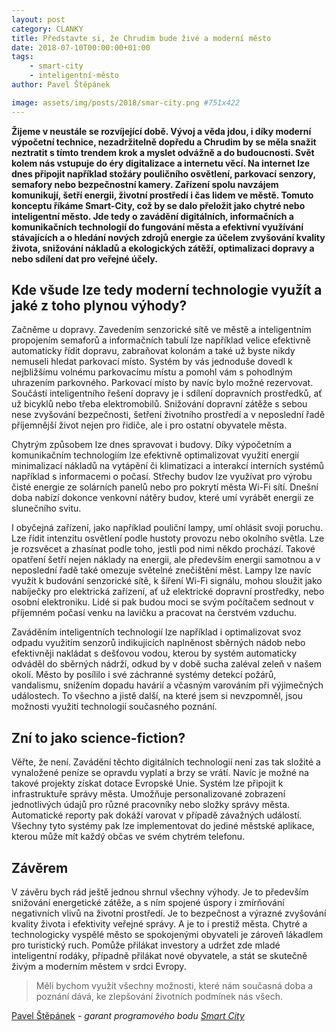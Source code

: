 ```yaml
---
layout: post
category: CLANKY
title: Představte si, že Chrudim bude živé a moderní město
date: 2018-07-10T00:00:00+01:00  
tags: 
    - smart-city
    - inteligentní-město
author: Pavel Štěpánek

image: assets/img/posts/2018/smar-city.png #751x422
---
```


**Žijeme v neustále se rozvíjející době. Vývoj a věda jdou, i díky moderní výpočetní technice, nezadržitelně dopředu a Chrudim by se měla snažit neztratit s tímto trendem krok a myslet odvážně a do budoucnosti. Svět kolem nás vstupuje do éry digitalizace a internetu věcí. Na internet lze dnes připojit například stožáry pouličního osvětlení, parkovací senzory, semafory nebo bezpečnostní kamery. Zařízení spolu navzájem komunikují, šetří energii, životní prostředí i čas lidem ve městě. Tomuto konceptu říkáme Smart-City, což by se dalo přeložit jako chytré nebo inteligentní město. Jde tedy o zavádění digitálních, informačních a komunikačních technologií do fungování města a efektivní využívání stávajících a o hledání nových zdrojů energie za účelem zvyšování kvality života, snižování nákladů a ekologických zátěží, optimalizaci dopravy a nebo sdílení dat pro veřejné účely.**


Kde všude lze tedy moderní technologie využít a jaké z toho plynou výhody?
-------------------------
Začněme u dopravy. Zavedením senzorické sítě ve městě a inteligentním propojením semaforů a informačních tabulí lze například velice efektivně automaticky řídit dopravu, zabraňovat kolonám a také už byste nikdy nemuseli hledat parkovací místo. Systém by vás jednoduše dovedl k nejbližšímu volnému parkovacímu místu a pomohl vám s pohodlným uhrazením parkovného. Parkovací místo by navíc bylo možné rezervovat. Součástí inteligentního řešení dopravy je i sdílení dopravních prostředků, ať už bicyklů nebo třeba elektromobilů. Snižování dopravní zátěže s sebou nese zvyšování bezpečnosti, šetření životního prostředí a v neposlední řadě příjemnější život nejen pro řidiče, ale i pro ostatní obyvatele města.

Chytrým způsobem lze dnes spravovat i budovy. Díky výpočetním a komunikačním technologiím lze efektivně optimalizovat využití energií minimalizací nákladů na vytápění či klimatizaci a interakcí interních systémů například s informacemi o počasí. Střechy budov lze využívat pro výrobu čisté energie ze solárních panelů nebo pro pokrytí města Wi-Fi sítí. Dnešní doba nabízí dokonce venkovní nátěry budov, které umí vyrábět energii ze slunečního svitu.

I obyčejná zařízení, jako například pouliční lampy, umí ohlásit svoji poruchu. Lze řídit intenzitu osvětlení podle hustoty provozu nebo okolního světla. Lze je rozsvěcet a zhasínat podle toho, jestli pod nimi někdo prochází. Takové opatření šetří nejen náklady na energii, ale především energii samotnou a v neposlední řadě také omezuje světelné znečištění měst. Lampy lze navíc využít k budování senzorické sítě, k šíření Wi-Fi signálu, mohou sloužit jako nabíječky pro elektrická zařízení, ať už elektrické dopravní prostředky, nebo osobní elektroniku. Lidé si pak budou moci se svým počítačem sednout v příjemném počasí venku na lavičku a pracovat na čerstvém vzduchu.

Zaváděním inteligentních technologií lze například i optimalizovat svoz odpadu využitím senzorů indikujících naplněnost sběrných nádob nebo efektivněji nakládat s dešťovou vodou, kterou by systém automaticky odváděl do sběrných nádrží, odkud by v době sucha zaléval zeleň v našem okolí. Město by posílilo i své záchranné systémy detekcí požárů, vandalismu, snížením dopadu havárií a včasným varováním při výjimečných událostech. To všechno a jistě další, na které jsem si nevzpomněl, jsou možnosti využití technologií současného poznání.


Zní to jako science-fiction?
---------------------------------------
Věřte, že není. Zavádění těchto digitálních technologií není zas tak složité a vynaložené peníze se opravdu vyplatí a brzy se vrátí. Navíc je možné na takové projekty získat dotace Evropské Unie. Systém lze připojit k infrastruktuře správy města. Umožňuje personalizované zobrazení jednotlivých údajů pro různé pracovníky nebo složky správy města. Automatické reporty pak dokáží varovat v případě závažných událostí. Všechny tyto systémy pak lze implementovat do jediné městské aplikace, kterou může mít každý občas ve svém chytrém telefonu.


Závěrem
-------
V závěru bych rád ještě jednou shrnul všechny výhody. Je to především snižování energetické zátěže, a s ním spojené úspory i zmírňování negativních vlivů na životní prostředí. Je to bezpečnost a výrazné zvyšování kvality života i efektivity veřejné správy. A je to i prestiž města. Chytré a technologicky vyspělé město se spokojenými obyvateli je zároveň lákadlem pro turistický ruch. Pomůže přilákat investory a udržet zde mladé inteligentní rodáky, případně přilákat nové obyvatele, a stát se skutečně živým a moderním městem v srdci Evropy.


> Měli bychom využít všechny možnosti, které nám současná doba a poznání dává, ke zlepšování životních podmínek nás všech.


[Pavel Štěpánek][1] - *garant programového bodu [Smart City][2]*  


[1]: https://chrudim.pirati.cz/lide/pavel-stepanek/
[2]: https://chrudim.pirati.cz/volby-2018/program/smart-city/
